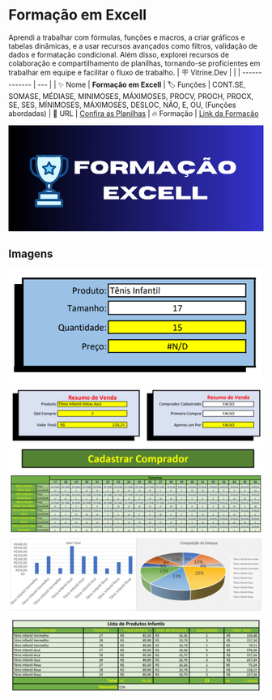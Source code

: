 # Formação em Excell

Aprendi a trabalhar com fórmulas, funções e macros, a criar gráficos e tabelas dinâmicas, e a usar recursos avançados como filtros, validação de dados e formatação condicional. Além disso, explorei recursos de colaboração e compartilhamento de planilhas, tornando-se proficientes em trabalhar em equipe e facilitar o fluxo de trabalho.
| :placard: Vitrine.Dev |     |
| -------------  | --- |
| :sparkles: Nome        | **Formação em Excell**
| :label: Funções | CONT.SE, SOMASE, MÉDIASE, MINIMOSES, MÁXIMOSES, PROCV, PROCH, PROCX, SE, SES, MÍNIMOSES, MÁXIMOSES, DESLOC, NÃO, E, OU, (Funções abordadas)
| :rocket: URL         | [Confira as Planilhas](https://drive.google.com/drive/folders/1nFbjzZ1bqB-eGSOXrLbeBIK_yakb4c-0?usp=sharing)
| :fire: Formação     | [Link da Formação](https://cursos.alura.com.br/formacao-excel)

<!-- Inserir imagem com a #vitrinedev ao final do link -->
![](https://github.com/onedreamcwb/Meu-Portfolio/blob/main/Front%20End.png?raw=true#vitrinedev)

## Imagens
![](https://github.com/onedreamcwb/Meu-Portfolio/blob/main/image.png?raw=true)
![](https://github.com/onedreamcwb/Meu-Portfolio/blob/main/image3.png?raw=true)
![](https://github.com/onedreamcwb/Meu-Portfolio/blob/main/image4.png?raw=true)
![](https://github.com/onedreamcwb/Meu-Portfolio/blob/main/image5.png?raw=true)
![](https://github.com/onedreamcwb/Meu-Portfolio/blob/main/image6.png?raw=true)

